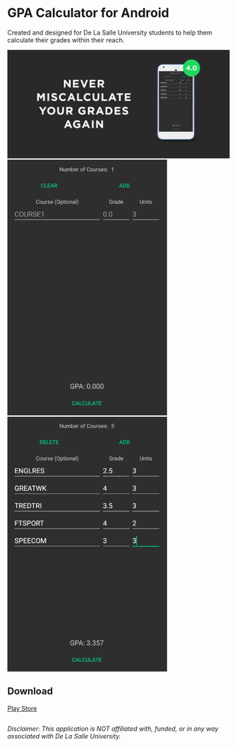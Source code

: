 # GPA Calculator for Android
Created and designed for De La Salle University students to help them calculate their grades within their reach.

[![alt text][banner]](#)
[![alt text][screen1]](#) [![alt text][screen2]](#)

## Download
[Play Store][store link]

## 
*Disclaimer: This application is NOT affiliated with, funded, or in any way associated with De La Salle University.*

[banner]: https://github.com/denricklaborada/GPACalculator/blob/master/images/BANNER.png "Banner"
[store link]: https://play.google.com/store/apps/details?id=dev.denrick.gpacalculator "GPA Calculator on Play Store"
[screen1]: https://github.com/denricklaborada/GPACalculator/blob/master/images/screen1.png "Screenshot 1"
[screen2]: https://github.com/denricklaborada/GPACalculator/blob/master/images/screen2.png "Screenshot 2"
